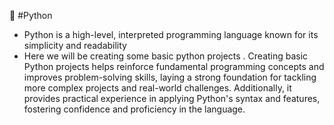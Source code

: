 🐍 #Python
- Python is a high-level, interpreted programming language known for its simplicity and readability
- Here we will be creating some basic python projects . Creating basic Python projects helps reinforce fundamental programming concepts and improves problem-solving skills, laying a strong foundation for tackling more complex projects and real-world challenges. Additionally, it provides practical experience in applying Python's syntax and features, fostering confidence and proficiency in the language.
